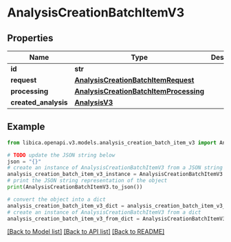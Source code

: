 # AnalysisCreationBatchItemV3


## Properties

Name | Type | Description | Notes
------------ | ------------- | ------------- | -------------
**id** | **str** |  | 
**request** | [**AnalysisCreationBatchItemRequest**](AnalysisCreationBatchItemRequest.md) |  | 
**processing** | [**AnalysisCreationBatchItemProcessing**](AnalysisCreationBatchItemProcessing.md) |  | 
**created_analysis** | [**AnalysisV3**](AnalysisV3.md) |  | [optional] 

## Example

```python
from libica.openapi.v3.models.analysis_creation_batch_item_v3 import AnalysisCreationBatchItemV3

# TODO update the JSON string below
json = "{}"
# create an instance of AnalysisCreationBatchItemV3 from a JSON string
analysis_creation_batch_item_v3_instance = AnalysisCreationBatchItemV3.from_json(json)
# print the JSON string representation of the object
print(AnalysisCreationBatchItemV3.to_json())

# convert the object into a dict
analysis_creation_batch_item_v3_dict = analysis_creation_batch_item_v3_instance.to_dict()
# create an instance of AnalysisCreationBatchItemV3 from a dict
analysis_creation_batch_item_v3_from_dict = AnalysisCreationBatchItemV3.from_dict(analysis_creation_batch_item_v3_dict)
```
[[Back to Model list]](../README.md#documentation-for-models) [[Back to API list]](../README.md#documentation-for-api-endpoints) [[Back to README]](../README.md)


